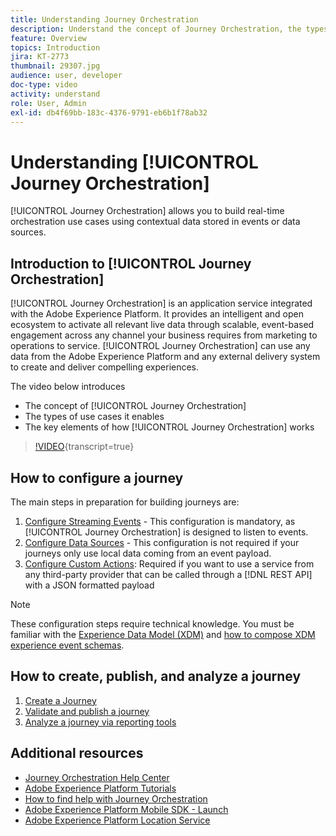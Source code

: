 ```yaml
---
title: Understanding Journey Orchestration
description: Understand the concept of Journey Orchestration, the types of use cases it enables and the key elements of how Journey Orchestration works.
feature: Overview
topics: Introduction
jira: KT-2773
thumbnail: 29307.jpg
audience: user, developer
doc-type: video
activity: understand
role: User, Admin
exl-id: db4f69bb-183c-4376-9791-eb6b1f78ab32
---
```

# Understanding [!UICONTROL Journey Orchestration]

[!UICONTROL Journey Orchestration] allows you to build real-time orchestration use cases using contextual data stored in events or data sources.

## Introduction to [!UICONTROL Journey Orchestration]

[!UICONTROL Journey Orchestration] is an application service integrated with the Adobe Experience Platform. It provides an intelligent and open ecosystem to activate all relevant live data through scalable, event-based engagement across any channel your business requires from marketing to operations to service. [!UICONTROL Journey Orchestration] can use any data from the Adobe Experience Platform and any external delivery system to create and deliver compelling experiences.

The video below introduces

* The concept of [!UICONTROL Journey Orchestration]
* The types of use cases it enables
* The key elements of how [!UICONTROL Journey Orchestration] works

>[!VIDEO](https://video.tv.adobe.com/v/29307?learn=on){transcript=true}

## How to configure a journey

The main steps in preparation for building journeys are:

1. [Configure Streaming Events](/help/configuring-journey-orchestration/configure-streaming-events.md) - This configuration is mandatory, as [!UICONTROL Journey Orchestration] is designed to listen to events.
1. [Configure Data Sources](/help/configuring-journey-orchestration/configure-data-sources.md) - This configuration is not required if your journeys only use local data coming from an event payload.
1. [Configure Custom Actions](/help/configuring-journey-orchestration/configure-actions.md): Required if you want to use a service from any third-party provider that can be called through a [!DNL REST API] with a JSON formatted payload

>[!NOTE]
>
>These configuration steps require technical knowledge. You must be familiar with the [Experience Data Model (XDM)](https://experienceleague.adobe.com/docs/platform-learn/tutorials/schemas/schemas-and-experience-data-model.html?lang=en) and [how to compose XDM experience event schemas](https://experienceleague.adobe.com/docs/platform-learn/tutorials/schemas/create-schemas.html?lang=en).

## How to create, publish, and analyze a journey

1. [Create a Journey](/help/building-a-journey/creating-a-journey.md)
1. [Validate and publish a journey](/help/validate-and-publish-a-journey.md)
1. [Analyze a journey via reporting tools](/help/analyze-a-journey-via-reporting-tools.md)

## Additional resources

* [Journey Orchestration Help Center](https://experienceleague.adobe.com/docs/journeys/using/journey-orchestration-home.html?lang=en)
* [Adobe Experience Platform Tutorials](https://experienceleague.adobe.com/docs/platform-learn/tutorials/overview.html?lang=en)
* [How to find help with Journey Orchestration](/help/understanding-journey-orchestration.md)
* [Adobe Experience Platform Mobile SDK - Launch](https://experienceleague.adobe.com/docs/platform-learn/data-collection/mobile-sdk/overview.html?lang=en)
* [Adobe Experience Platform Location Service](https://experienceleague.adobe.com/docs/places/using/home.html?lang=en)

